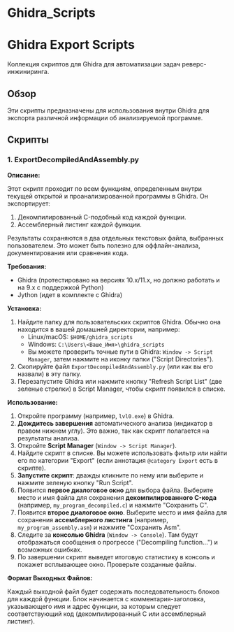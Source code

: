 # Ghidra_Scripts

# Ghidra Export Scripts

Коллекция скриптов для Ghidra для автоматизации задач реверс-инжиниринга.

## Обзор

Эти скрипты предназначены для использования внутри Ghidra для экспорта различной информации об анализируемой программе.

## Скрипты

### 1. ExportDecompiledAndAssembly.py

**Описание:**

Этот скрипт проходит по всем функциям, определенным внутри текущей открытой и проанализированной программы в Ghidra. Он экспортирует:
1.  Декомпилированный C-подобный код каждой функции.
2.  Ассемблерный листинг каждой функции.

Результаты сохраняются в два отдельных текстовых файла, выбранных пользователем. Это может быть полезно для оффлайн-анализа, документирования или сравнения кода.

**Требования:**

* Ghidra (протестировано на версиях 10.x/11.x, но должно работать и на 9.x с поддержкой Python)
* Jython (идет в комплекте с Ghidra)

**Установка:**

1.  Найдите папку для пользовательских скриптов Ghidra. Обычно она находится в вашей домашней директории, например:
    * Linux/macOS: `$HOME/ghidra_scripts`
    * Windows: `C:\Users\<Ваше_Имя>\ghidra_scripts`
    * Вы можете проверить точные пути в Ghidra: `Window -> Script Manager`, затем нажмите на иконку папки ("Script Directories").
2.  Скопируйте файл `ExportDecompiledAndAssembly.py` (или как вы его назвали) в эту папку.
3.  Перезапустите Ghidra или нажмите кнопку "Refresh Script List" (две зеленые стрелки) в Script Manager, чтобы скрипт появился в списке.

**Использование:**

1.  Откройте программу (например, `lvl0.exe`) в Ghidra.
2.  **Дождитесь завершения** автоматического анализа (индикатор в правом нижнем углу). Это важно, так как скрипт полагается на результаты анализа.
3.  Откройте **Script Manager** (`Window -> Script Manager`).
4.  Найдите скрипт в списке. Вы можете использовать фильтр или найти его по категории "Export" (если аннотация `@category Export` есть в скрипте).
5.  **Запустите скрипт**: дважды кликните по нему или выберите и нажмите зеленую кнопку "Run Script".
6.  Появится **первое диалоговое окно** для выбора файла. Выберите место и имя файла для сохранения **декомпилированного C-кода** (например, `my_program_decompiled.c`) и нажмите "Сохранить C".
7.  Появится **второе диалоговое окно**. Выберите место и имя файла для сохранения **ассемблерного листинга** (например, `my_program_assembly.asm`) и нажмите "Сохранить Asm".
8.  Следите за **консолью Ghidra** (`Window -> Console`). Там будут отображаться сообщения о прогрессе ("Decompiling function...") и возможных ошибках.
9.  По завершении скрипт выведет итоговую статистику в консоль и покажет всплывающее окно. Проверьте созданные файлы.

**Формат Выходных Файлов:**

Каждый выходной файл будет содержать последовательность блоков для каждой функции. Блок начинается с комментария-заголовка, указывающего имя и адрес функции, за которым следует соответствующий код (декомпилированный C или ассемблерный листинг).
